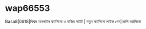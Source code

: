 # wap66553
Basa8|0618|বিশ্বস্ত অনলাইন ক্যাসিনো ও বাজির সাইট | নতুন ক্যাসিনো লাইভ গেম|জেলি ক্যাসিনো   
